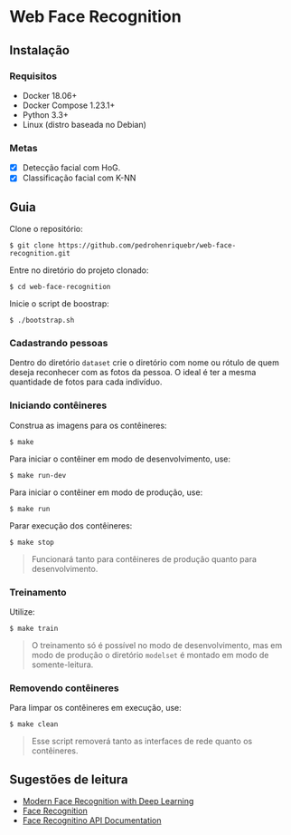 # Web Face Recognition

## Instalação

### Requisitos

* Docker 18.06+
* Docker Compose 1.23.1+
* Python 3.3+
* Linux (distro baseada no Debian)

### Metas

* [x] Detecção facial com HoG.
* [x] Classificação facial com K-NN

## Guia

Clone o repositório:

```console
$ git clone https://github.com/pedrohenriquebr/web-face-recognition.git
```

Entre no diretório do projeto clonado:

```console
$ cd web-face-recognition
```

Inicie o script de boostrap:

```console
$ ./bootstrap.sh
```

### Cadastrando pessoas

Dentro do diretório `dataset` crie o diretório com nome ou rótulo de quem deseja reconhecer
com as fotos da pessoa. O ideal é ter a mesma quantidade de fotos para cada indivíduo.

### Iniciando contêineres

Construa as imagens para os contêineres:

```console
$ make
```

Para iniciar o contêiner em modo de desenvolvimento, use:

```console
$ make run-dev
```

Para iniciar o contêiner em modo de produção, use:

```console
$ make run
```

Parar execução dos contêineres:

```console
$ make stop
```

> Funcionará tanto para contêineres de produção quanto para desenvolvimento.

### Treinamento

Utilize:

```console
$ make train
```

> O treinamento só é possível no modo de desenvolvimento, mas em modo de produção
> o diretório `modelset` é montado em modo de somente-leitura.

### Removendo contêineres

Para limpar os contêineres em execução, use:

```console
$ make clean
```

> Esse script removerá tanto as interfaces de rede quanto os contêineres.

## Sugestões de leitura

* [Modern Face Recognition with Deep Learning](https://medium.com/@ageitgey/machine-learning-is-fun-part-4-modern-face-recognition-with-deep-learning-c3cffc121d78)
* [Face Recognition](https://github.com/ageitgey/face_recognition)
* [Face Recognitino API Documentation](https://face-recognition.readthedocs.io/en/latest/face_recognition.html)
